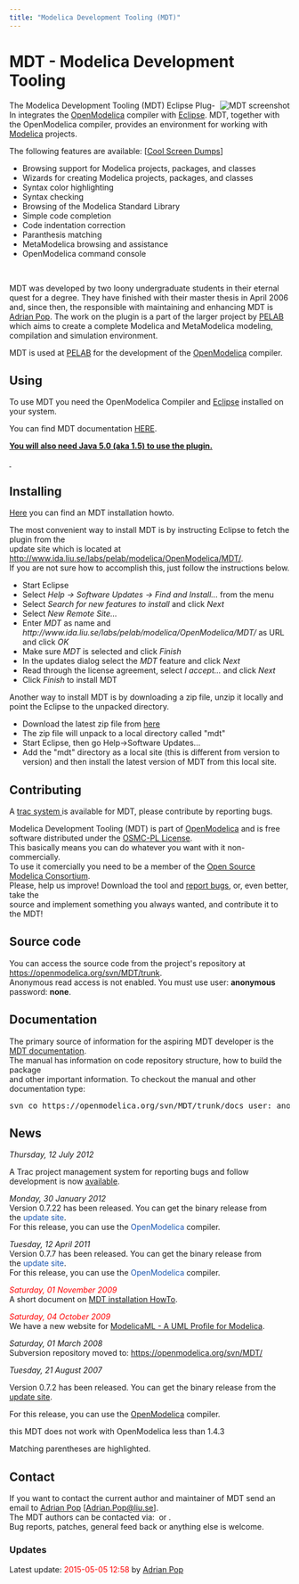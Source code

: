 ```yaml
---
title: "Modelica Development Tooling (MDT)"
---
```

<h1>MDT - Modelica Development Tooling</h1>
<p><a href="http://www.ida.liu.se/%7Eadrpo/mdt/"> <img src="http://www.ida.liu.se/labs/pelab/modelica/OpenModelica/MDT/screenshot.png" alt="MDT screenshot" align="right" border="0" /></a></p>
<p>The Modelica Development Tooling (MDT) Eclipse Plug-In integrates the <a href="http://www.openmodelica.org">OpenModelica</a> compiler with <a href="http://www.eclipse.org/">Eclipse</a>. MDT, together with the OpenModelica compiler, provides an environment for working with <a href="http://www.modelica.org/">Modelica</a> projects.</p>
<p>The following features are available: [<a href="http://www.ida.liu.se/%7Eadrpo/mdt/">Cool Screen Dumps</a>]</p>
<ul>
<li>Browsing support for Modelica projects, packages, and classes</li>
<li>Wizards for creating Modelica projects, packages, and classes</li>
<li>Syntax color highlighting</li>
<li>Syntax checking</li>
<li>Browsing of the Modelica Standard Library</li>
<li>Simple code completion</li>
<li>Code indentation correction</li>
<li>Paranthesis matching</li>
<li>MetaModelica browsing and assistance</li>
<li>OpenModelica command console</li>
</ul>
<p>&nbsp;</p>
<p>MDT was developed by two loony undergraduate students in their eternal quest for a degree. They have finished with their master thesis in April 2006 and, since then, the responsible with maintaining and enhancing MDT is <a href="http://www.ida.liu.se/%7Eadrpo">Adrian Pop</a>. The work on the plugin is a part of the larger project by <a href="http://www.ida.liu.se/labs/pelab/">PELAB</a> which aims to create a complete Modelica and MetaModelica modeling, compilation and simulation environment.</p>
<p>MDT is used at <a href="http://www.ida.liu.se/labs/pelab">PELAB</a> for the development of the <a href="http://www.openmodelica.org">OpenModelica</a> compiler.</p>
<h2>Using</h2>
<p>To use MDT you need the OpenModelica Compiler and <a href="http://www.eclipse.org./downloads/">Eclipse</a> installed on your system.</p>
<p>You can find MDT documentation <a href="svn/MDT/trunk/docs">HERE</a>.</p>
<p><span style="text-decoration: underline;"><strong>You will also need Java 5.0 (aka 1.5) to use the plugin.</strong></span></p>
<p><span style="text-decoration: underline;"><strong>&nbsp;</strong></span></p>
<h2 id="Installing"><a></a>Installing</h2>
<p><a href="https://trac.openmodelica.org/documents/MDT/install/">Here</a> you can find an MDT installation howto.</p>
<p>The most convenient way to install MDT is by instructing Eclipse to fetch the plugin from the<br /> update site which is located at <a href="http://www.ida.liu.se/labs/pelab/modelica/OpenModelica/MDT/">http://www.ida.liu.se/labs/pelab/modelica/OpenModelica/MDT/</a>.<br /> If you are not sure how to accomplish this, just follow the instructions below.</p>
<ul>
<li>Start Eclipse</li>
<li>Select <em>Help -&gt; Software Updates -&gt; Find and Install...</em> from the menu</li>
<li>Select <em>Search for new features to install</em> and click <em>Next</em></li>
<li>Select <em>New Remote Site...</em></li>
<li>Enter <em>MDT</em> as name and <em>http://www.ida.liu.se/labs/pelab/modelica/OpenModelica/MDT/</em> as URL and click <em>OK</em></li>
<li>Make sure <em>MDT</em> is selected and click <em>Finish</em></li>
<li>In the updates dialog select the <em>MDT</em> feature and click <em>Next</em></li>
<li>Read through the license agreement, select <em>I accept...</em> and click <em>Next</em></li>
<li>Click <em>Finish</em> to install MDT</li>
</ul>
<p>Another way to install MDT is by downloading a zip file, unzip it locally and point the Eclipse to the unpacked directory.</p>
<ul>
<li>Download the latest zip file from <a href="http://www.ida.liu.se/labs/pelab/modelica/OpenModelica/MDT/releases">here</a></li>
<li>The zip file will unpack to a local directory called "mdt"</li>
<li>Start Eclipse, then go Help-&gt;Software Updates...</li>
<li>Add the "mdt" directory as a local site (this is different from version to version) and then install the latest version of MDT from this local site.</li>
</ul>
<h2>Contributing</h2>
<p>A <a href="https://trac.openmodelica.org/MDT">trac system </a>is available for MDT, please contribute by reporting bugs.</p>
<p>Modelica Development Tooling (MDT) is part of <a href="undefined/">OpenModelica</a> and is free software distributed under the <a href="/useresresources/license">OSMC-PL License</a>.<br /> This basically means you can do whatever you want with it non-commercially.<br /> To use it comercially you need to be a member of the <a href="/home/consortium">Open Source Modelica Consortium</a>.<br /> Please, help us improve! Download the tool and <a href="https://trac.openmodelica.org/OpenModelica">report bugs</a>, or, even better, take the<br /> source and implement something you always wanted, and contribute it to the MDT!</p>
<h2>Source code</h2>
<p>You can access the source code from the project's repository at <a href="https://openmodelica.org/svn/MDT/trunk">https://openmodelica.org/svn/MDT/trunk</a>.<br /> Anonymous read access is not enabled. You must use user: <strong>anonymous</strong> password: <strong>none</strong>.</p>
<h2>Documentation</h2>
<p>The primary source of information for the aspiring MDT developer is the <a href="https://openmodelica.org/svn/MDT/trunk/docs">MDT documentation</a>. <br /> The manual has information on code repository structure, how to build the package<br /> and other important information. To checkout the manual and other documentation type:</p>
<pre>svn co https://openmodelica.org/svn/MDT/trunk/docs user: anonymous pass: none </pre>
<h2>News</h2>
<p><em>Thursday, 12 July 2012</em></p>
<p>A Trac project management system for reporting bugs and follow development is now <a href="https://trac.openmodelica.org/MDT">available</a>.</p>
<p><em>Monday, 30 January 2012</em><br />Version 0.7.22 has been released. You can get the binary release from the&nbsp;<a href="/home/tools/133#Installing" style="color: #1b57b1; text-decoration: none; font-weight: normal;">update site</a>.<br />For this release, you can use the&nbsp;<a href="http://www.openmodelica.org" style="color: #1b57b1; text-decoration: none; font-weight: normal;">OpenModelica</a> compiler.</p>
<p><em>Tuesday, 12 April 2011</em><br />Version 0.7.7 has been released. You can get the binary release from the&nbsp;<a href="/home/tools/133#Installing" style="color: #1b57b1; text-decoration: none; font-weight: normal;">update site</a>.<br />For this release, you can use the&nbsp;<a href="http://www.openmodelica.org" style="color: #1b57b1; text-decoration: none; font-weight: normal;">OpenModelica</a> compiler.</p>
<p><span style="color: red;"><em>Saturday, 01 November 2009</em></span><br /> A short document on <a href="https://trac.openmodelica.org/documents/MDT/install/">MDT installation HowTo</a>.</p>
<p><span style="color: red;"><em>Saturday, 04 October 2009</em></span><br /> We have a new website for <a href="/developer/tools/133">ModelicaML - A UML Profile for Modelica</a>.</p>
<p><em>Saturday, 01 March 2008</em><br /> Subversion repository moved to: <a href="https://openmodelica.org/svn/MDT/">https://openmodelica.org/svn/MDT/</a></p>
<p><em>Tuesday, 21 August 2007</em></p>
<p>Version 0.7.2 has been released. You can get the binary release from the <a href="/developer/tools/133#Installing">update site</a>.</p>
<p>For this release, you can use the <a href="https://openmodelica.org">OpenModelica</a> compiler.</p>
<p>this MDT does not work with OpenModelica less than 1.4.3</p>
<p>Matching parentheses are highlighted.</p>
<h2>Contact</h2>
<p>If you want to contact the current author and maintainer of MDT send an email to <a href="http://www.ida.liu.se/%7Eadrpo">Adrian Pop</a> [<a href="mailto:Adrian.Pop@liu.se">Adrian.Pop@liu.se</a>].<br /> The MDT authors can be contacted via: <a href="mailto:x05elmja%20at%20ida%20dot%20liu%20dot%20se"><img src="http://www.ida.liu.se/labs/pelab/modelica/OpenModelica/MDT/boris.png" alt="" border="0" /></a> or <a href="mailto:x05andre%20at%20ida%20dot%20liu%20dot%20se"><img src="http://www.ida.liu.se/labs/pelab/modelica/OpenModelica/MDT/remar.png" alt="" border="0" /></a>. <br /> Bug reports, patches, general feed back or anything else is welcome.</p>
<h3>Updates</h3>
<p>Latest update: <span style="color: red;">2015-05-05 12:58</span>&nbsp;by <a href="http://www.ida.liu.se/%7Eadrpo">Adrian Pop</a></p>